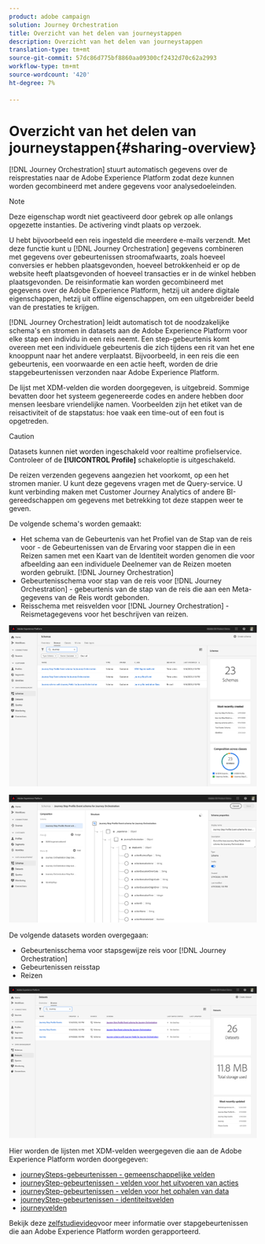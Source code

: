 ```yaml
---
product: adobe campaign
solution: Journey Orchestration
title: Overzicht van het delen van journeystappen
description: Overzicht van het delen van journeystappen
translation-type: tm+mt
source-git-commit: 57dc86d775bf8860aa09300cf2432d70c62a2993
workflow-type: tm+mt
source-wordcount: '420'
ht-degree: 7%

---
```



# Overzicht van het delen van journeystappen{#sharing-overview}

[!DNL Journey Orchestration] stuurt automatisch gegevens over de reisprestaties naar de Adobe Experience Platform zodat deze kunnen worden gecombineerd met andere gegevens voor analysedoeleinden.

>[!NOTE]
>
>Deze eigenschap wordt niet geactiveerd door gebrek op alle onlangs opgezette instanties. De activering vindt plaats op verzoek.

U hebt bijvoorbeeld een reis ingesteld die meerdere e-mails verzendt. Met deze functie kunt u [!DNL Journey Orchestration] gegevens combineren met gegevens over gebeurtenissen stroomafwaarts, zoals hoeveel conversies er hebben plaatsgevonden, hoeveel betrokkenheid er op de website heeft plaatsgevonden of hoeveel transacties er in de winkel hebben plaatsgevonden. De reisinformatie kan worden gecombineerd met gegevens over de Adobe Experience Platform, hetzij uit andere digitale eigenschappen, hetzij uit offline eigenschappen, om een uitgebreider beeld van de prestaties te krijgen.

[!DNL Journey Orchestration] leidt automatisch tot de noodzakelijke schema&#39;s en stromen in datasets aan de Adobe Experience Platform voor elke stap een individu in een reis neemt. Een step-gebeurtenis komt overeen met een individuele gebeurtenis die zich tijdens een rit van het ene knooppunt naar het andere verplaatst. Bijvoorbeeld, in een reis die een gebeurtenis, een voorwaarde en een actie heeft, worden de drie stapgebeurtenissen verzonden naar Adobe Experience Platform.

De lijst met XDM-velden die worden doorgegeven, is uitgebreid. Sommige bevatten door het systeem gegenereerde codes en andere hebben door mensen leesbare vriendelijke namen. Voorbeelden zijn het etiket van de reisactiviteit of de stapstatus: hoe vaak een time-out of een fout is opgetreden.

>[!CAUTION]
>
>Datasets kunnen niet worden ingeschakeld voor realtime profielservice. Controleer of de **[!UICONTROL Profile]** schakeloptie is uitgeschakeld.

De reizen verzenden gegevens aangezien het voorkomt, op een het stromen manier. U kunt deze gegevens vragen met de Query-service. U kunt verbinding maken met Customer Journey Analytics of andere BI-gereedschappen om gegevens met betrekking tot deze stappen weer te geven.

De volgende schema&#39;s worden gemaakt:

* Het schema van de Gebeurtenis van het Profiel van de Stap van de reis voor - de Gebeurtenissen van de Ervaring voor stappen die in een Reizen samen met een Kaart van de Identiteit worden genomen die voor afbeelding aan een individuele Deelnemer van de Reizen moeten worden gebruikt. [!DNL Journey Orchestration]
* Gebeurtenisschema voor stap van de reis voor [!DNL Journey Orchestration] - gebeurtenis van de stap van de reis die aan een Meta-gegevens van de Reis wordt gebonden.
* Reisschema met reisvelden voor [!DNL Journey Orchestration] - Reismetagegevens voor het beschrijven van reizen.

![](../assets/sharing1.png)

![](../assets/sharing2.png)

De volgende datasets worden overgegaan:

* Gebeurtenisschema voor stapsgewijze reis voor [!DNL Journey Orchestration]
* Gebeurtenissen reisstap
* Reizen

![](../assets/sharing3.png)

Hier worden de lijsten met XDM-velden weergegeven die aan de Adobe Experience Platform worden doorgegeven:

* [journeySteps-gebeurtenissen - gemeenschappelijke velden](../building-journeys/sharing-common-fields.md)
* [journeyStep-gebeurtenissen - velden voor het uitvoeren van acties](../building-journeys/sharing-execution-fields.md)
* [journeyStep-gebeurtenissen - velden voor het ophalen van data](../building-journeys/sharing-fetch-fields.md)
* [journeyStep-gebeurtenissen - identiteitsvelden](../building-journeys/sharing-identity-fields.md)
* [journeyvelden](../building-journeys/sharing-journey-fields.md)

Bekijk deze [zelfstudievideo](https://docs.adobe.com/content/help/en/journey-orchestration-learn/tutorials/reporting-step-events-to-adobe-experience-platform.html)voor meer informatie over stapgebeurtenissen die aan Adobe Experience Platform worden gerapporteerd.
